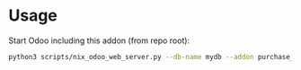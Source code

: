 # Usage

Start Odoo including this addon (from repo root):

```bash
python3 scripts/nix_odoo_web_server.py --db-name mydb --addon purchase_order_weight_volume
```
